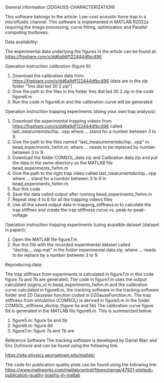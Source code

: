 General information (2DGAUSS-CHARACTERIZATION)

This software belongs to the article: Low-cost acoustic force trap in a
microfluidic channel. This software is implemented in MATLAB R2022a
requiring the Image processing, curve fitting, optimization and Parallel
computing toolboxes.

Data availability:

The experimental data underlying the figures in the article can be found
at: https://figshare.com/s/dd6a9df122444dfbc496

Operation instruction calibration (figure 6):
1. Download the calibration data from https://figshare.com/s/dd6a9df122444dfbc496 (data are in the zip folder "1ms dial led 30 2.zip")
2. Give the path to the files in the folder 1ms dial led 30 2.zip in the code figure6.m
3. Run the code in figure6.m  and the calibration curve will be generated

Operation instruction trapping experiments (doing your own trap analysis): 
1. Download the experimental trapping videos from
https://figshare.com/s/dd6a9df122444dfbc496 called last_mearumentdschip...vpp where ... stand for a number between 3 to 9. 
2. Give the path to the files named "last_measurementdschip...vpp" in bead_experiments_fwhm.m, where ... needs to be replaced by number between 3 to 9. 
3. Download the folder COMSOL_data.zip and Calibration data.zip and put the data in the same directory as the MATLAB file bead_experiments_fwhm.m
4. Give the path to the right trap video called last_mearumentdschip...vpp where ... stand for a number between 3 to 9 in bead_experiments_fwhm.m. 
5. Run this code
6. Save the data called output after running bead_experiments_fwhm.m 
7. Repeat step 4 to 6 for all the trapping videos files 
8. Use all the saved output data in trapping_stiffness.m to calculate the trap stiffnes and create the trap
stiffness curve vs. peak-to-peak-voltage

Operation instruction trapping experiments (using avaialble dataset (dataset in paper)):
1. Open the MATLAB file figure7.m
2. Run this file with the recorded experimental dataset called "dschip_...vpp.mat" in the folder experimental data.zip,
where ... needs to be replace by a number between 3 to 9.


Reproducing data:

The trap stiffness from experiments is calculated in
figure7.m in this code figure 7a and 7b are generated. The
code in figure7.m uses the output calculated (sigma_x) in
bead_experiments_fwhm.m and the calibration curve calculated in
figure6.m, the tracking software in the tracking
software folder and 2D Gaussian function coded in D2GaussFunction.m. The
trap stiffness from simulation (COMSOL) is derived in
figure5.m in the folder COMSOL_stiffness_dschip
(figure 5a and 5b) The calibration curve figure 6d is generated in the
MATLAB file figure6.m. This is summarized below:

1.  figure5.m: figure 5a and 5b
2.  figure6.m: figure 6d
3.  figure7.m: figure 7a and 7b are

Reference Software The tracking software is developed by Daniel Blair
and Eric Dufresne and can be found using the following link:

https://site.physics.georgetown.edu/matlab/ 

The code for publication quality plots can be found using the following link:
https://www.mathworks.com/matlabcentral/fileexchange/47921-plotpub-publication-quality-graphs-in-matlab
